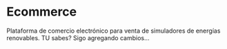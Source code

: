 # Ecommerce
Plataforma de comercio electrónico para venta de simuladores de energías renovables.
TU sabes?
Sigo agregando cambios... 
